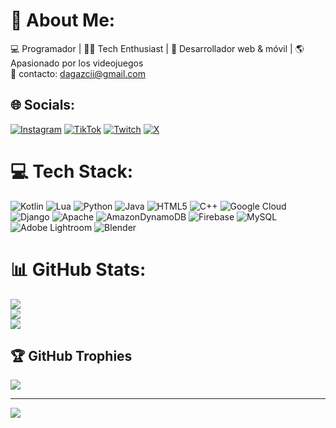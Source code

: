 # 💫 About Me:
💻 Programador | 👨‍💻 Tech Enthusiast | 🚀 Desarrollador web & móvil | 🌎 Apasionado por los videojuegos  
📧 contacto: dagazcii@gmail.com


## 🌐 Socials:
[![Instagram](https://img.shields.io/badge/Instagram-%23E4405F.svg?logo=Instagram&logoColor=white)](https://instagram.com/anthonyromero517) [![TikTok](https://img.shields.io/badge/TikTok-%23000000.svg?logo=TikTok&logoColor=white)](https://tiktok.com/@anthony_bergling) [![Twitch](https://img.shields.io/badge/Twitch-%239146FF.svg?logo=Twitch&logoColor=white)](https://twitch.tv/Anthony_Romero2) [![X](https://img.shields.io/badge/X-black.svg?logo=X&logoColor=white)](https://x.com/dagazcii) 

# 💻 Tech Stack:
![Kotlin](https://img.shields.io/badge/kotlin-%237F52FF.svg?style=for-the-badge&logo=kotlin&logoColor=white) ![Lua](https://img.shields.io/badge/lua-%232C2D72.svg?style=for-the-badge&logo=lua&logoColor=white) ![Python](https://img.shields.io/badge/python-3670A0?style=for-the-badge&logo=python&logoColor=ffdd54) ![Java](https://img.shields.io/badge/java-%23ED8B00.svg?style=for-the-badge&logo=openjdk&logoColor=white) ![HTML5](https://img.shields.io/badge/html5-%23E34F26.svg?style=for-the-badge&logo=html5&logoColor=white) ![C++](https://img.shields.io/badge/c++-%2300599C.svg?style=for-the-badge&logo=c%2B%2B&logoColor=white) ![Google Cloud](https://img.shields.io/badge/GoogleCloud-%234285F4.svg?style=for-the-badge&logo=google-cloud&logoColor=white) ![Django](https://img.shields.io/badge/django-%23092E20.svg?style=for-the-badge&logo=django&logoColor=white) ![Apache](https://img.shields.io/badge/apache-%23D42029.svg?style=for-the-badge&logo=apache&logoColor=white) ![AmazonDynamoDB](https://img.shields.io/badge/Amazon%20DynamoDB-4053D6?style=for-the-badge&logo=Amazon%20DynamoDB&logoColor=white) ![Firebase](https://img.shields.io/badge/firebase-a08021?style=for-the-badge&logo=firebase&logoColor=ffcd34) ![MySQL](https://img.shields.io/badge/mysql-4479A1.svg?style=for-the-badge&logo=mysql&logoColor=white) ![Adobe Lightroom](https://img.shields.io/badge/Adobe%20Lightroom-31A8FF.svg?style=for-the-badge&logo=Adobe%20Lightroom&logoColor=white) ![Blender](https://img.shields.io/badge/blender-%23F5792A.svg?style=for-the-badge&logo=blender&logoColor=white)
# 📊 GitHub Stats:
![](https://github-readme-stats.vercel.app/api?username=Anthonybergling&theme=dark&hide_border=false&include_all_commits=true&count_private=true)<br/>
![](https://github-readme-streak-stats.herokuapp.com/?user=Anthonybergling&theme=dark&hide_border=false)<br/>
![](https://github-readme-stats.vercel.app/api/top-langs/?username=Anthonybergling&theme=dark&hide_border=false&include_all_commits=true&count_private=true&layout=compact)

## 🏆 GitHub Trophies
![](https://github-profile-trophy.vercel.app/?username=Anthonybergling&theme=city_lights&no-frame=false&no-bg=false&margin-w=4)

---
[![](https://visitcount.itsvg.in/api?id=Anthonybergling&icon=0&color=8)](https://visitcount.itsvg.in)

<!-- Proudly created with GPRM ( https://gprm.itsvg.in ) -->
